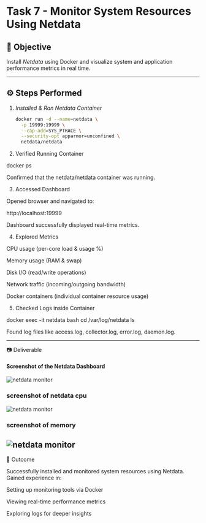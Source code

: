 # Task 7 - Monitor System Resources Using Netdata

## 📌 Objective
Install *Netdata* using Docker and visualize system and application performance metrics in real time.

---

## ⚙ Steps Performed

1. *Installed & Ran Netdata Container*
   ```bash
   docker run -d --name=netdata \
     -p 19999:19999 \
     --cap-add=SYS_PTRACE \
     --security-opt apparmor=unconfined \
     netdata/netdata

2. Verified Running Container

docker ps

Confirmed that the netdata/netdata container was running.


3. Accessed Dashboard

Opened browser and navigated to:

http://localhost:19999

Dashboard successfully displayed real-time metrics.



4. Explored Metrics

CPU usage (per-core load & usage %)

Memory usage (RAM & swap)

Disk I/O (read/write operations)

Network traffic (incoming/outgoing bandwidth)

Docker containers (individual container resource usage)



5. Checked Logs inside Container

docker exec -it netdata bash
cd /var/log/netdata
ls

Found log files like access.log, collector.log, error.log, daemon.log.




---

📷 Deliverable

#### Screenshot of the Netdata Dashboard
![netdata monitor](screenshot-1.png)
### screenshot of netdata cpu 
![netdata monitor](screenshot-2.png)
### screenshot of memory 
 ![netdata monitor](screenshot-3.png)
---

🎯 Outcome

Successfully installed and monitored system resources using Netdata.
Gained experience in:

Setting up monitoring tools via Docker

Viewing real-time performance metrics

Exploring logs for deeper insights

